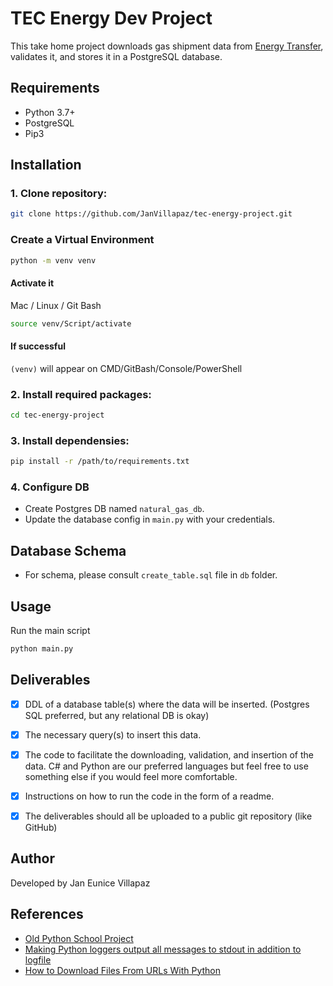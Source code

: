 # TEC Energy Dev Project

This take home project downloads gas shipment data from [Energy Transfer](https://twtransfer.energytransfer.com/ipost/TW/capacity/operationally-available), validates it, and stores it in a PostgreSQL database.

## Requirements

- Python 3.7+
- PostgreSQL
- Pip3

## Installation

### 1. Clone repository:
```bash
git clone https://github.com/JanVillapaz/tec-energy-project.git

```

### Create a Virtual Environment
```sh
python -m venv venv
```

#### Activate it

Mac / Linux / Git Bash
```sh
source venv/Script/activate
```

#### If successful
`(venv)` will appear on CMD/GitBash/Console/PowerShell

### 2. Install required packages: 

```sh
cd tec-energy-project
```

### 3. Install dependensies: 
```bash
pip install -r /path/to/requirements.txt
```

### 4. Configure DB
- Create Postgres DB named `natural_gas_db`.
- Update the database config in `main.py` with your credentials.

## Database Schema
- For schema, please consult `create_table.sql` file in `db` folder.

## Usage
Run the main script
```bash
python main.py
```

## Deliverables
- [x] DDL of a database table(s) where the data will be inserted. (Postgres SQL preferred, but any relational DB is okay)

- [x] The necessary query(s) to insert this data.

- [x] The code to facilitate the downloading, validation, and insertion of the data. C# and Python are our preferred languages but feel free to use something else if you would feel more comfortable.

- [x] Instructions on how to run the code in the form of a readme.

- [x] The deliverables should all be uploaded to a public git repository (like GitHub)

## Author
Developed by Jan Eunice Villapaz

## References
- [Old Python School Project](https://github.com/JanVillapaz/INF5190-AUT2021/blob/main/README.md)
- [Making Python loggers output all messages to stdout in addition to logfile](https://stackoverflow.com/questions/14058453/making-python-loggers-output-all-messages-to-stdout-in-addition-to-log-file)
- [How to Download Files From URLs With Python](https://realpython.com/python-download-file-from-url/#:~:text=To%20download%20a%20file%20using,the%20URL%20or%20query%20parameters.)
